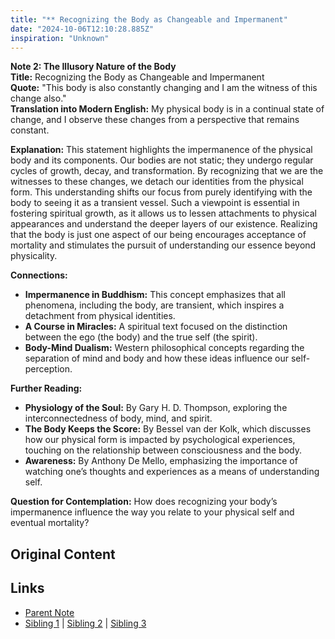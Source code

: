 ```yaml
---
title: "** Recognizing the Body as Changeable and Impermanent"
date: "2024-10-06T12:10:28.885Z"
inspiration: "Unknown"
---
```


  
**Note 2: The Illusory Nature of the Body**  
**Title:** Recognizing the Body as Changeable and Impermanent  
**Quote:** "This body is also constantly changing and I am the witness of this change also."  
**Translation into Modern English:** My physical body is in a continual state of change, and I observe these changes from a perspective that remains constant.  

**Explanation:** This statement highlights the impermanence of the physical body and its components. Our bodies are not static; they undergo regular cycles of growth, decay, and transformation. By recognizing that we are the witnesses to these changes, we detach our identities from the physical form. This understanding shifts our focus from purely identifying with the body to seeing it as a transient vessel. Such a viewpoint is essential in fostering spiritual growth, as it allows us to lessen attachments to physical appearances and understand the deeper layers of our existence. Realizing that the body is just one aspect of our being encourages acceptance of mortality and stimulates the pursuit of understanding our essence beyond physicality.

**Connections:**  
- **Impermanence in Buddhism:** This concept emphasizes that all phenomena, including the body, are transient, which inspires a detachment from physical identities.  
- **A Course in Miracles:** A spiritual text focused on the distinction between the ego (the body) and the true self (the spirit).  
- **Body-Mind Dualism:** Western philosophical concepts regarding the separation of mind and body and how these ideas influence our self-perception.  

**Further Reading:**  
- **Physiology of the Soul:** By Gary H. D. Thompson, exploring the interconnectedness of body, mind, and spirit.  
- **The Body Keeps the Score:** By Bessel van der Kolk, which discusses how our physical form is impacted by psychological experiences, touching on the relationship between consciousness and the body.  
- **Awareness:** By Anthony De Mello, emphasizing the importance of watching one’s thoughts and experiences as a means of understanding self.  

**Question for Contemplation:** How does recognizing your body’s impermanence influence the way you relate to your physical self and eventual mortality?  



## Original Content



## Links

- [Parent Note](/parent-note.md)
- [Sibling 1](/zettel1.md) | [Sibling 2](/zettel2.md) | [Sibling 3](/zettel3.md)
